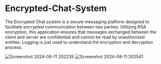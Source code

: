 # Encrypted-Chat-System

The Encrypted Chat system is a secure messaging platform designed to facilitate encrypted communication between two parties. Utilizing RSA encryption, this application ensures that messages exchanged between the client and server are confidential and cannot be read by unauthorized entities. Logging is just used to understand the encryption and decryption process.

![Screenshot 2024-08-11 202235](https://github.com/user-attachments/assets/9e76d8cf-3a90-4b92-a36d-10c315bc15b9)
![Screenshot 2024-08-11 202541](https://github.com/user-attachments/assets/8ef99ef9-42e4-4bae-9eac-0a993c2dceb0)
